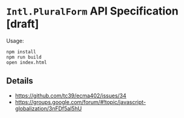 # `Intl.PluralForm` API Specification [draft]

Usage:

```
npm install
npm run build
open index.html
```

## Details

 * https://github.com/tc39/ecma402/issues/34
 * https://groups.google.com/forum/#!topic/javascript-globalization/3nFDf5al5hU
